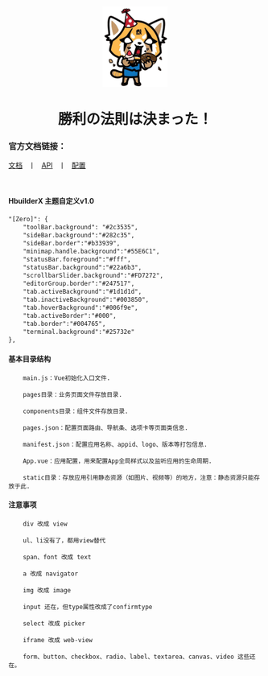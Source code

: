<p align="center">
  <a href="https://github.com/NidhoggDJoking" target="_blank">
    <img width="130" src="https://github.com/NidhoggDJoking/VueCli/blob/master/src/image/Logo/Fox.png" alt="logo">
  </a>
</p>

<h1 align="center">勝利の法則は決まった！</h1>

### 官方文档链接：

 [文档](https://uniapp.dcloud.io/#) &nbsp; <a> 丨 </a> &nbsp; [API](https://uniapp.dcloud.io/api/#) &nbsp; <a> 丨 </a> &nbsp; [配置](https://uniapp.dcloud.io/collocation/pages)
 
</br>

#### HbuilderX 主题自定义v1.0

```
"[Zero]": {
	"toolBar.background": "#2c3535",
	"sideBar.background":"#282c35",
	"sideBar.border":"#b33939",
	"minimap.handle.background":"#55E6C1",
	"statusBar.foreground":"#fff",
	"statusBar.background":"#22a6b3",
	"scrollbarSlider.background":"#FD7272",
	"editorGroup.border":"#247517",
	"tab.activeBackground":"#1d1d1d",
	"tab.inactiveBackground":"#003850",
	"tab.hoverBackground":"#006f9e",
	"tab.activeBorder":"#000",
	"tab.border":"#004765",
	"terminal.background":"#25732e"
},

```
#### 基本目录结构

```
	main.js：Vue初始化入口文件.
	
	pages目录：业务页面文件存放目录.
	
	components目录：组件文件存放目录.
	
	pages.json：配置页面路由、导航条、选项卡等页面类信息.
	
	manifest.json：配置应用名称、appid、logo、版本等打包信息.
	
	App.vue：应用配置，用来配置App全局样式以及监听应用的生命周期.
	
	static目录：存放应用引用静态资源（如图片、视频等）的地方，注意：静态资源只能存放于此.

```

#### 注意事项
```
	div 改成 view
	
	ul、li没有了，都用view替代
	
	span、font 改成 text
	
	a 改成 navigator
	
	img 改成 image
	
	input 还在，但type属性改成了confirmtype
	
	select 改成 picker
	
	iframe 改成 web-view
	
	form、button、checkbox、radio、label、textarea、canvas、video 这些还在。
```
